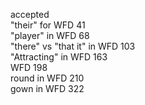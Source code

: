 accepted  
"their" for WFD 41  
"player" in WFD 68  
"there" vs "that it" in WFD 103  
"Attracting" in WFD 163  
WFD 198  
round in WFD 210  
gown in WFD 322  

